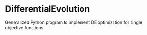 # DifferentialEvolution
Generalized Python program to implement DE optimization  for single objective functions
